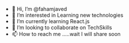 - 👋 Hi, I’m @fahamjaved
- 👀 I’m interested in Learning new technologies
- 🌱 I’m currently learning React.js
- 💞️ I’m looking to collaborate on TechSkills
- 📫 How to reach me .....wait I will share soon

<!---
fahamjaved is a ✨ special ✨ repository because its `README.md` (this file) appears on your GitHub profile.
You can click the Preview link to take a look at your changes.
--->
